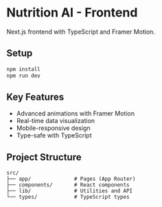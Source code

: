 # Nutrition AI - Frontend

Next.js frontend with TypeScript and Framer Motion.

## Setup
```bash
npm install
npm run dev
```

## Key Features

- Advanced animations with Framer Motion
- Real-time data visualization
- Mobile-responsive design
- Type-safe with TypeScript

## Project Structure
```
src/
├── app/              # Pages (App Router)
├── components/       # React components
├── lib/              # Utilities and API
└── types/            # TypeScript types
```